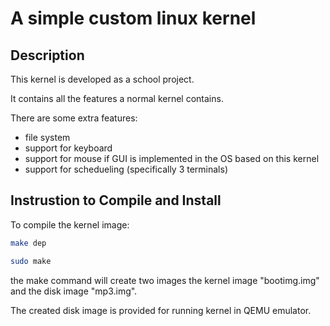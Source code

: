 # A simple custom linux kernel

## Description

This kernel is developed as a school project.

It contains all the features a normal kernel contains.

There are some extra features:
  - file system
  - support for keyboard
  - support for mouse if GUI is implemented in the OS based on this kernel
  - support for schedueling (specifically 3 terminals)


## Instrustion to Compile and Install

To compile the kernel image:

``` bash 
make dep

sudo make
```
the make command will create two images the kernel image "bootimg.img"
and the disk image "mp3.img".

The created disk image is provided for running kernel in QEMU emulator.
